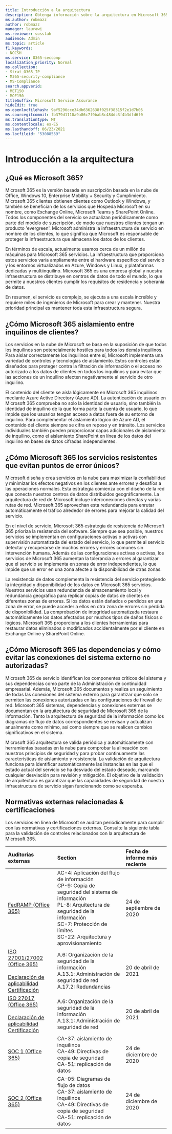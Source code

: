 ```yaml
---
title: Introducción a la arquitectura
description: Obtenga información sobre la arquitectura en Microsoft 365
ms.author: robmazz
author: robmazz
manager: laurawi
ms.reviewer: sosstah
audience: Admin
ms.topic: article
f1.keywords:
- NOCSH
ms.service: O365-seccomp
localization_priority: Normal
ms.collection:
- Strat_O365_IP
- M365-security-compliance
- MS-Compliance
search.appverid:
- MET150
- MOE150
titleSuffix: Microsoft Service Assurance
hideEdit: true
ms.openlocfilehash: 9af5296cce34db6362638f025f38315f2e1d7b05
ms.sourcegitcommit: fb379d1110a9a86c7f9bab8c484dc3f4b3dfd6f0
ms.translationtype: MT
ms.contentlocale: es-ES
ms.lasthandoff: 06/23/2021
ms.locfileid: "53088539"
---
```

# <a name="architecture-overview"></a>Introducción a la arquitectura

## <a name="what-is-microsoft-365"></a>¿Qué es Microsoft 365?

Microsoft 365 es la versión basada en suscripción basada en la nube de Office, Windows 10, Enterprise Mobility + Security y Cumplimiento. Microsoft 365 clientes obtienen clientes como Outlook y Windows, y también se benefician de los servicios que Hospeda Microsoft en su nombre, como Exchange Online, Microsoft Teams y SharePoint Online. Todos los componentes del servicio se actualizan periódicamente como parte del modelo de suscripción, de modo que nuestros clientes tengan un producto 'evergreen'. Microsoft administra la infraestructura de servicio en nombre de los clientes, lo que significa que Microsoft es responsable de proteger la infraestructura que almacena los datos de los clientes.

En términos de escala, actualmente usamos cerca de un millón de máquinas para Microsoft 365 servicios. La infraestructura que proporciona estos servicios varía ampliamente entre el hardware específico del servicio y los entornos virtualizados en Azure, Windows y Linux, y plataformas dedicadas y multiinquilino. Microsoft 365 es una empresa global y nuestra infraestructura se distribuye en centros de datos de todo el mundo, lo que permite a nuestros clientes cumplir los requisitos de residencia y soberanía de datos.

En resumen, el servicio es complejo, se ejecuta a una escala increíble y requiere miles de ingenieros de Microsoft para crear y mantener. Nuestra prioridad principal es mantener toda esta infraestructura segura.

## <a name="how-does-microsoft-365-ensure-isolation-between-customer-tenants"></a>¿Cómo Microsoft 365 aislamiento entre inquilinos de clientes?

Los servicios en la nube de Microsoft se basa en la suposición de que todos los inquilinos son potencialmente hostiles para todos los demás inquilinos. Para aislar correctamente los inquilinos entre sí, Microsoft implementa una variedad de controles y tecnologías de aislamiento. Estos controles están diseñados para proteger contra la filtración de información o el acceso no autorizado a los datos de clientes en todos los inquilinos y para evitar que las acciones de un inquilino afecten negativamente al servicio de otro inquilino.

El contenido del cliente se aísla lógicamente en Microsoft 365 inquilinos mediante Azure Active Directory (Azure AD). La autenticación de usuario en Microsoft 365 comprueba no solo la identidad de usuario, sino también la identidad de inquilino de la que forma parte la cuenta de usuario, lo que impide que los usuarios tengan acceso a datos fuera de su entorno de inquilino. Para complementar el aislamiento lógico de Azure AD, el contenido del cliente siempre se cifra en reposo y en tránsito. Los servicios individuales también pueden proporcionar capas adicionales de aislamiento de inquilino, como el aislamiento SharePoint en línea de los datos del inquilino en bases de datos cifradas independientes.

## <a name="how-does-microsoft-365-engineer-resilient-services-that-avoid-single-points-of-failure"></a>¿Cómo Microsoft 365 los servicios resistentes que evitan puntos de error únicos?

Microsoft diseña y crea servicios en la nube para maximizar la confiabilidad y minimizar los efectos negativos en los clientes ante errores y desafíos a las operaciones normales. Esta estrategia comienza con el diseño de la red que conecta nuestros centros de datos distribuidos geográficamente. La arquitectura de red de Microsoft incluye interconexiones directas y varias rutas de red. Microsoft 365 aprovechan esta redundancia para enrutar automáticamente el tráfico alrededor de errores para mejorar la calidad del servicio.

En el nivel de servicio, Microsoft 365 estrategia de resistencia de Microsoft 365 prioriza la resistencia del software. Siempre que sea posible, nuestros servicios se implementan en configuraciones activas o activas con supervisión automatizada del estado del servicio, lo que permite al servicio detectar y recuperarse de muchos errores y errores comunes sin intervención humana. Además de las configuraciones activas o activas, los servicios de Microsoft 365 aumentan la tolerancia a errores al garantizar que el servicio se implementa en zonas de error independientes, lo que impide que un error en una zona afecte a la disponibilidad de otras zonas.

La resistencia de datos complementa la resistencia del servicio protegiendo la integridad y disponibilidad de los datos en Microsoft 365 servicios. Nuestros servicios usan redundancia de almacenamiento local y redundancia geográfica para replicar copias de datos de clientes en diferentes zonas de errores. Si los datos están dañados o perdidos en una zona de error, se puede acceder a ellos en otra zona de errores sin pérdida de disponibilidad. La comprobación de integridad automatizada restaura automáticamente los datos afectados por muchos tipos de daños físicos o lógicos. Microsoft 365 proporciona a los clientes herramientas para restaurar datos eliminados o modificados accidentalmente por el cliente en Exchange Online y SharePoint Online.

## <a name="how-does-microsoft-365-track-dependencies-and-prevent-unauthorized-external-system-connections"></a>¿Cómo Microsoft 365 las dependencias y cómo evitar las conexiones del sistema externo no autorizadas?

Microsoft 365 de servicio identifican los componentes críticos del sistema y sus dependencias como parte de la Administración de continuidad empresarial. Además, Microsoft 365 documentos y realiza un seguimiento de todas las conexiones del sistema externo para garantizar que solo se permiten las conexiones autorizadas en las configuraciones de firewall de red. Microsoft 365 sistemas, dependencias y conexiones externas se documentan en la arquitectura de seguridad de Microsoft 365 de la información. Tanto la arquitectura de seguridad de la información como los diagramas de flujo de datos correspondientes se revisan y actualizan anualmente como mínimo, así como siempre que se realicen cambios significativos en el sistema.

Microsoft 365 arquitectura se valida periódica y automáticamente con herramientas basadas en la nube para comprobar la alineación con nuestros principios de seguridad y para probar continuamente las características de aislamiento y resistencia. La validación de arquitectura funciona para identificar automáticamente las instancias en las que el estado actual del servicio se ha desviado del estado deseado, marcando cualquier desviación para revisión y mitigación. El objetivo de la validación de arquitectura es garantizar que las capacidades de seguridad de nuestra infraestructura de servicio sigan funcionando como se esperaba.

## <a name="related-external-regulations--certifications"></a>Normativas externas relacionadas & certificaciones

Los servicios en línea de Microsoft se auditan periódicamente para cumplir con las normativas y certificaciones externas. Consulte la siguiente tabla para la validación de controles relacionados con la arquitectura de Microsoft 365.

| **Auditorías externas** | **Section** | **Fecha de informe más reciente** |
|:--------------------|:------------|:-----------------------|
| [FedRAMP (Office 365)](https://compliance.microsoft.com/compliancemanager) | AC-4: Aplicación del flujo de información <br> CP-9: Copia de seguridad del sistema de información <br> PL-8: Arquitectura de seguridad de la información <br> SC-7: Protección de límites <br> SC-22: Arquitectura y aprovisionamiento | 24 de septiembre de 2020 |
| [ISO 27001/27002 (Office 365)](https://servicetrust.microsoft.com/ViewPage/MSComplianceGuideV3?command=Download&downloadType=Document&downloadId=8d625374-4f2d-49f8-9d37-a4281ba98222&tab=7027ead0-3d6b-11e9-b9e1-290b1eb4cdeb&docTab=7027ead0-3d6b-11e9-b9e1-290b1eb4cdeb_ISO_Reports) <br><br> [Declaración de aplicabilidad](https://servicetrust.microsoft.com/ViewPage/MSComplianceGuideV3?command=Download&downloadType=Document&downloadId=c0df4ce8-c77e-4183-84eb-c8688470d8b1&tab=7027ead0-3d6b-11e9-b9e1-290b1eb4cdeb&docTab=7027ead0-3d6b-11e9-b9e1-290b1eb4cdeb_ISO_Reports) <br> [Certificación](https://servicetrust.microsoft.com/ViewPage/MSComplianceGuideV3?command=Download&downloadType=Document&downloadId=1e84a14a-2468-45ac-9412-5e53250d57ec&tab=7027ead0-3d6b-11e9-b9e1-290b1eb4cdeb&docTab=7027ead0-3d6b-11e9-b9e1-290b1eb4cdeb_ISO_Reports) | A.6: Organización de la seguridad de la información <br> A.13.1: Administración de seguridad de red <br> A.17.2: Redundancias | 20 de abril de 2021 |
| [ISO 27017 (Office 365)](https://servicetrust.microsoft.com/ViewPage/MSComplianceGuideV3?command=Download&downloadType=Document&downloadId=8d625374-4f2d-49f8-9d37-a4281ba98222&tab=7027ead0-3d6b-11e9-b9e1-290b1eb4cdeb&docTab=7027ead0-3d6b-11e9-b9e1-290b1eb4cdeb_ISO_Reports) <br><br> [Declaración de aplicabilidad](https://servicetrust.microsoft.com/ViewPage/MSComplianceGuideV3?command=Download&downloadType=Document&downloadId=c0df4ce8-c77e-4183-84eb-c8688470d8b1&tab=7027ead0-3d6b-11e9-b9e1-290b1eb4cdeb&docTab=7027ead0-3d6b-11e9-b9e1-290b1eb4cdeb_ISO_Reports) <br> [Certificación](https://servicetrust.microsoft.com/ViewPage/MSComplianceGuideV3?command=Download&downloadType=Document&downloadId=70de0999-5451-43a3-9ef4-761e8fbfb1a3&tab=7027ead0-3d6b-11e9-b9e1-290b1eb4cdeb&docTab=7027ead0-3d6b-11e9-b9e1-290b1eb4cdeb_ISO_Reports) | A.6: Organización de la seguridad de la información <br> A.13.1: Administración de seguridad de red | 20 de abril de 2021 |
| [SOC 1 (Office 365)](https://servicetrust.microsoft.com/ViewPage/MSComplianceGuideV3?command=Download&downloadType=Document&downloadId=90df3f9c-3aaf-4dbf-99d0-ca9f2991721b&tab=7027ead0-3d6b-11e9-b9e1-290b1eb4cdeb&docTab=7027ead0-3d6b-11e9-b9e1-290b1eb4cdeb_SOC_%2F_SSAE_16_Reports) | CA-37: aislamiento de inquilinos <br> CA-49: Directivas de copia de seguridad <br> CA-51: replicación de datos | 24 de diciembre de 2020 |
| [SOC 2 (Office 365)](https://servicetrust.microsoft.com/ViewPage/MSComplianceGuideV3?command=Download&downloadType=Document&downloadId=a73c1738-7892-42b7-acd3-87b6371c53f6&tab=7027ead0-3d6b-11e9-b9e1-290b1eb4cdeb&docTab=7027ead0-3d6b-11e9-b9e1-290b1eb4cdeb_SOC_%2F_SSAE_16_Reports) | CA-05: Diagramas de flujo de datos <br> CA-37: aislamiento de inquilinos <br> CA-49: Directivas de copia de seguridad <br> CA-51: replicación de datos | 24 de diciembre de 2020 |